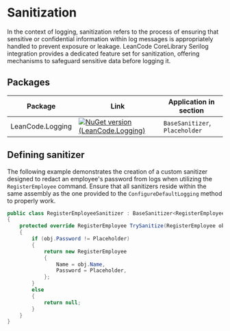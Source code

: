 # Sanitization

In the context of logging, sanitization refers to the process of ensuring that sensitive or confidential information within log messages is appropriately handled to prevent exposure or leakage. LeanCode CoreLibrary Serilog integration provides a dedicated feature set for sanitization, offering mechanisms to safeguard sensitive data before logging it.

## Packages

| Package | Link | Application in section |
| --- | ----------- | ----------- |
| LeanCode.Logging | [![NuGet version (LeanCode.Logging)](https://img.shields.io/nuget/vpre/LeanCode.SendGrid.svg?style=flat-square&logo=nuget)](https://www.nuget.org/packages/LeanCode.Logging/8.0.2260-preview/) | `BaseSanitizer`, `Placeholder` |

## Defining sanitizer

The following example demonstrates the creation of a custom sanitizer designed to redact an employee's password from logs when utilizing the `RegisterEmployee` command. Ensure that all sanitizers reside within the same assembly as the one provided to the `ConfigureDefaultLogging` method to properly work.

```csharp
public class RegisterEmployeeSanitizer : BaseSanitizer<RegisterEmployee>
{
    protected override RegisterEmployee TrySanitize(RegisterEmployee obj)
    {
        if (obj.Password != Placeholder)
        {
            return new RegisterEmployee
            {
                Name = obj.Name,
                Password = Placeholder,
            };
        }
        else
        {
            return null;
        }
    }
}
```
